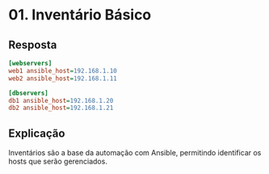 # 01. Inventário Básico
## Resposta

```ini
[webservers]
web1 ansible_host=192.168.1.10
web2 ansible_host=192.168.1.11

[dbservers]
db1 ansible_host=192.168.1.20
db2 ansible_host=192.168.1.21
```

## Explicação
Inventários são a base da automação com Ansible, permitindo identificar os hosts que serão gerenciados.
